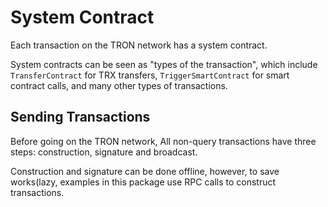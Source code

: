 # System Contract

Each transaction on the TRON network has a system contract.

System contracts can be seen as "types of the transaction", which include `TransferContract` for TRX transfers, `TriggerSmartContract` for smart contract calls, and many other types of transactions.

## Sending Transactions

Before going on the TRON network, All non-query transactions have three steps: construction, signature and broadcast.

Construction and signature can be done offline, however, to save works(lazy, examples in this package use RPC calls to construct transactions.
